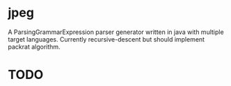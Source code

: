 jpeg
====

A ParsingGrammarExpression parser generator written in java with multiple target languages. Currently recursive-descent but should implement packrat algorithm.

TODO
====
